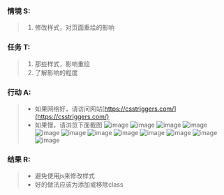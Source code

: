 ### 情境 S:
> 1. 修改样式，对页面重绘的影响
### 任务 T:  
> 1. 那些样式，影响重绘
> 2. 了解影响的程度
### 行动 A: 
> + 如果网络好，请访问网站[https://csstriggers.com/](https://csstriggers.com/)
> + 如果慢，请浏览下面截图
> ![image](http://note.youdao.com/yws/public/resource/ab3a761e622c95399c376f66000eb692/xmlnote/WEB2f50ba7e90949a07865fc753179e7073/5A983DCE0BDD4328AF3308F40D7549B4/14882)
>![image](http://note.youdao.com/yws/public/resource/ab3a761e622c95399c376f66000eb692/xmlnote/WEB2f50ba7e90949a07865fc753179e7073/9EF69CAE3F1044A5A02D52643D37DF68/14884)
>![image](http://note.youdao.com/yws/public/resource/ab3a761e622c95399c376f66000eb692/xmlnote/WEB2f50ba7e90949a07865fc753179e7073/9992A6C83F9340048A43D7302CCEE650/14886)
>![image](http://note.youdao.com/yws/public/resource/ab3a761e622c95399c376f66000eb692/xmlnote/WEB2f50ba7e90949a07865fc753179e7073/0FB31F24B2CC4C3CAA4E8F9D6109D7A9/14891)
>![image](http://note.youdao.com/yws/public/resource/ab3a761e622c95399c376f66000eb692/xmlnote/WEB2f50ba7e90949a07865fc753179e7073/5D6E439E71DB4CB091EB009867139B9B/14893)
>![image](http://note.youdao.com/yws/public/resource/ab3a761e622c95399c376f66000eb692/xmlnote/WEB2f50ba7e90949a07865fc753179e7073/1F217A35F2EA482A91371A29A3E128C8/14895)
>![image](http://note.youdao.com/yws/public/resource/ab3a761e622c95399c376f66000eb692/xmlnote/WEB2f50ba7e90949a07865fc753179e7073/733EE2FDA6C94B818BBAE9CF4C793F3B/14897)
>![image](http://note.youdao.com/yws/public/resource/ab3a761e622c95399c376f66000eb692/xmlnote/WEB2f50ba7e90949a07865fc753179e7073/C2C544647EBD4501BAF2E7E1C47093EC/14899)
>![image](http://note.youdao.com/yws/public/resource/ab3a761e622c95399c376f66000eb692/xmlnote/WEB2f50ba7e90949a07865fc753179e7073/DE34ED20662C4851B6DAE70035F308EB/14901)
>![image](http://note.youdao.com/yws/public/resource/ab3a761e622c95399c376f66000eb692/xmlnote/WEB2f50ba7e90949a07865fc753179e7073/315B5E50981E42FF8730AEC0A820DFEC/14903)
>![image](http://note.youdao.com/yws/public/resource/ab3a761e622c95399c376f66000eb692/xmlnote/WEB2f50ba7e90949a07865fc753179e7073/FA631B8020EB497881A3ED9F1DAA2403/14905)
>![image](http://note.youdao.com/yws/public/resource/ab3a761e622c95399c376f66000eb692/xmlnote/WEB2f50ba7e90949a07865fc753179e7073/B2C00DDE1CF1464B9402B9358B53E736/14907)

### 结果 R:
> + 避免使用js来修改样式
> + 好的做法应该为添加或移除class
